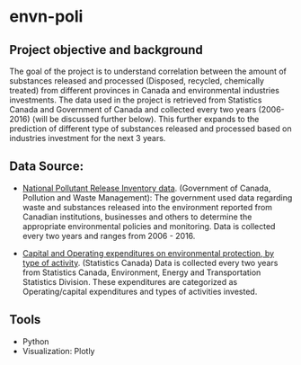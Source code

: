 # envn-poli

## Project objective and background
The goal of the project is to understand correlation between the amount of substances released and processed (Disposed, recycled, chemically treated) from different provinces in Canada and environmental industries investments. 
The data used in the project is retrieved from Statistics Canada and Government of Canada and collected every two years (2006-2016) (will be discussed further below).
This further expands to the prediction of different type of substances released and processed based on industries investment for the next 3 years.

## Data Source: 

* [National Pollutant Release Inventory data](https://www.canada.ca/en/environment-climate-change/services/national-pollutant-release-inventory/using-interpreting-data.html). (Government of Canada, Pollution and Waste Management):
The government used data regarding waste and substances released into the environment reported from Canadian institutions, businesses and others to determine the appropriate environmental policies and monitoring.
Data is collected every two years and ranges from 2006 - 2016.

* [Capital and Operating expenditures on environmental protection, by type of activity](https://www150.statcan.gc.ca/t1/tbl1/en/tv.action?pid=3810004301). (Statistics Canada)
Data is collected every two years from Statistics Canada, Environment, Energy and Transportation Statistics Division. 
These expenditures are categorized as Operating/capital expenditures and types of activities invested. 

## Tools
* Python 
* Visualization: Plotly

